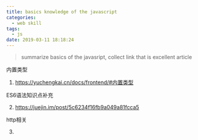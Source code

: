 ```yaml
---
title: basics knowledge of the javascript
categories:
  - web skill
tags:
  - js
date: 2019-03-11 18:18:24
---
```


> summarize basics of the javasript, collect link that is excellent article
<!--more-->

内置类型

1. https://yuchengkai.cn/docs/frontend/#内置类型

ES6语法知识点补充

2. https://juejin.im/post/5c6234f16fb9a049a81fcca5

http相关

3. 